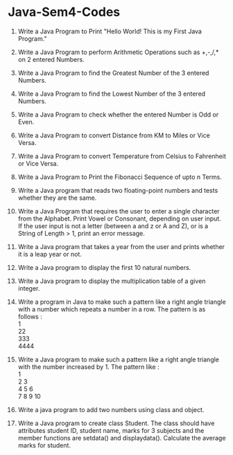 # Java-Sem4-Codes

1. Write a Java Program to Print "Hello World! This is my First Java Program."

2. Write a Java Program to perform Arithmetic Operations such as +,-,/,\* on 2 entered Numbers.

3. Write a Java Program to find the Greatest Number of the 3 entered Numbers.

4. Write a Java Program to find the Lowest Number of the 3 entered Numbers.

5. Write a Java Program to check whether the entered Number is Odd or Even.

6. Write a Java Program to convert Distance from KM to Miles or Vice Versa.

7. Write a Java Program to convert Temperature from Celsius to Fahrenheit or Vice Versa.

8. Write a Java Program to Print the Fibonacci Sequence of upto n Terms.

9. Write a Java program that reads two floating-point numbers and tests whether they are the same.

10. Write a Java Program that requires the user to enter a single character from the Alphabet. Print Vowel or Consonant, depending on user input. If the user input is not a letter (between a and z or A and Z), or is a String of Length > 1, print an error message.

11. Write a Java program that takes a year from the user and prints whether it is a leap year or not.

12. Write a Java program to display the first 10 natural numbers.

13. Write a Java program to display the multiplication table of a given integer.

14. Write a program in Java to make such a pattern like a right angle triangle with a number which repeats a number in a row.
	The pattern is as follows :\
	1\
	22\
	333\
	4444

15. Write a Java program to make such a pattern like a right angle triangle with the number increased by 1.
	The pattern like :\
	1\
	2 3\
	4 5 6\
	7 8 9 10 

16. Write a java program to add two numbers using class and object.

17. Write a Java program to create class Student. The class should have attributes student ID, student name, marks for 3 subjects and the member functions are setdata() and displaydata(). Calculate the average marks for student.
